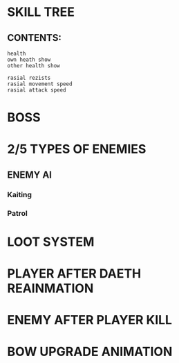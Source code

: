 
# SKILL TREE
## CONTENTS:
```
health
own heath show
other health show 

rasial rezists
rasial movement speed
rasial attack speed
```

# BOSS

# 2/5 TYPES OF ENEMIES 
## ENEMY AI
### Kaiting

### Patrol

# LOOT SYSTEM

# PLAYER AFTER DAETH REAINMATION

# ENEMY AFTER PLAYER KILL

# BOW UPGRADE ANIMATION